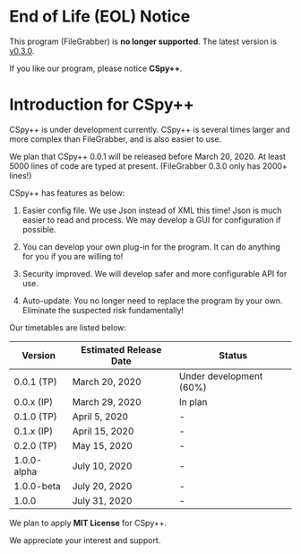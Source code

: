 # End of Life (EOL) Notice
This program (FileGrabber) is **no longer supported**. The latest version is [v0.3.0](https://github.com/jsjtsty/FileGrabber/releases/tag/v0.3.0).

If you like our program, please notice **CSpy++**.

# Introduction for CSpy++
CSpy++ is under development currently. CSpy++ is several times larger and more complex than FileGrabber, and is also easier to use.

We plan that CSpy++ 0.0.1 will be released before March 20, 2020. At least 5000 lines of code are typed at present. (FileGrabber 0.3.0 only has 2000+ lines!)

CSpy++ has features as below:

1. Easier config file. We use Json instead of XML this time! Json is much easier to read and process. We may develop a GUI for configuration if possible.

2. You can develop your own plug-in for the program. It can do anything for you if you are willing to!

3. Security improved. We will develop safer and more configurable API for use.

4. Auto-update. You no longer need to replace the program by your own. Eliminate the suspected risk fundamentally!

Our timetables are listed below:

| Version | Estimated Release Date  | Status |
| ---------- | ------------------ | ------------- |
| 0.0.1 (TP) | March  20, 2020  | Under development (60%) |
| 0.0.x (IP) | March 29, 2020  | In plan |
| 0.1.0 (TP) | April 5, 2020 | - |
| 0.1.x (IP) | April 15, 2020 | - |
| 0.2.0 (TP) | May 15, 2020 | - |
| 1.0.0-alpha | July 10, 2020 | - |
| 1.0.0-beta | July 20, 2020| - |
| 1.0.0 | July 31, 2020 | - |

We plan to apply **MIT License** for CSpy++.

We appreciate your interest and support.
